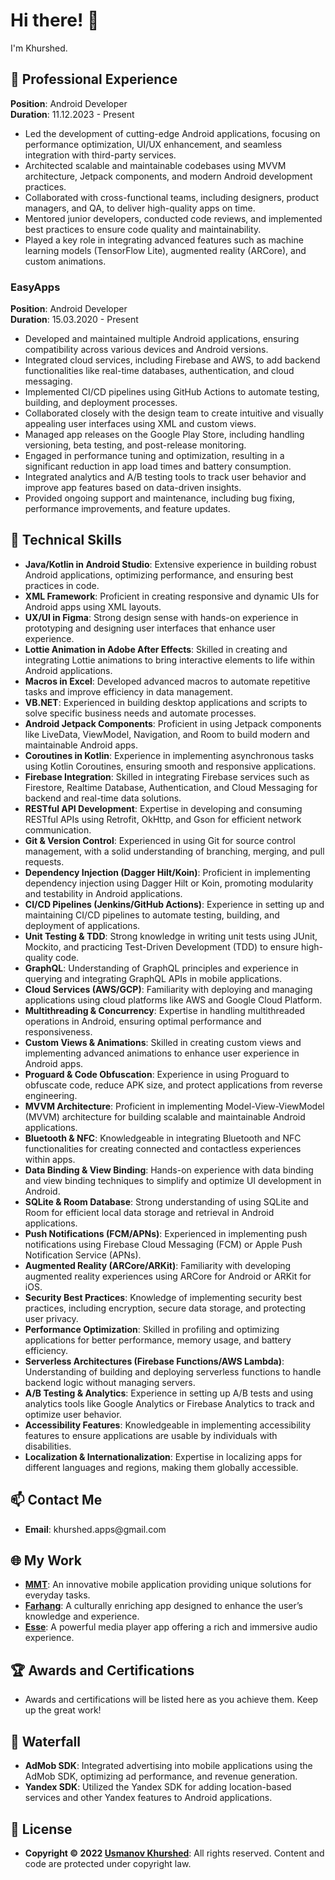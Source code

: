 <h1>Hi there! 👋</h1>
<p>I'm Khurshed.</p>

<h2>💼 Professional Experience</h2>

<p><strong>Position</strong>: Android Developer<br>
<strong>Duration</strong>: 11.12.2023 - Present</p>
<ul>
    <li>Led the development of cutting-edge Android applications, focusing on performance optimization, UI/UX enhancement, and seamless integration with third-party services.</li>
    <li>Architected scalable and maintainable codebases using MVVM architecture, Jetpack components, and modern Android development practices.</li>
    <li>Collaborated with cross-functional teams, including designers, product managers, and QA, to deliver high-quality apps on time.</li>
    <li>Mentored junior developers, conducted code reviews, and implemented best practices to ensure code quality and maintainability.</li>
    <li>Played a key role in integrating advanced features such as machine learning models (TensorFlow Lite), augmented reality (ARCore), and custom animations.</li>
</ul>

<h3>EasyApps</h3>
<p><strong>Position</strong>: Android Developer<br>
<strong>Duration</strong>: 15.03.2020 - Present</p>
<ul>
    <li>Developed and maintained multiple Android applications, ensuring compatibility across various devices and Android versions.</li>
    <li>Integrated cloud services, including Firebase and AWS, to add backend functionalities like real-time databases, authentication, and cloud messaging.</li>
    <li>Implemented CI/CD pipelines using GitHub Actions to automate testing, building, and deployment processes.</li>
    <li>Collaborated closely with the design team to create intuitive and visually appealing user interfaces using XML and custom views.</li>
    <li>Managed app releases on the Google Play Store, including handling versioning, beta testing, and post-release monitoring.</li>
    <li>Engaged in performance tuning and optimization, resulting in a significant reduction in app load times and battery consumption.</li>
    <li>Integrated analytics and A/B testing tools to track user behavior and improve app features based on data-driven insights.</li>
    <li>Provided ongoing support and maintenance, including bug fixing, performance improvements, and feature updates.</li>
</ul>

<h2>🔭 Technical Skills</h2>
<ul>
    <li><strong>Java/Kotlin in Android Studio</strong>: Extensive experience in building robust Android applications, optimizing performance, and ensuring best practices in code.</li>
    <li><strong>XML Framework</strong>: Proficient in creating responsive and dynamic UIs for Android apps using XML layouts.</li>
    <li><strong>UX/UI in Figma</strong>: Strong design sense with hands-on experience in prototyping and designing user interfaces that enhance user experience.</li>
    <li><strong>Lottie Animation in Adobe After Effects</strong>: Skilled in creating and integrating Lottie animations to bring interactive elements to life within Android applications.</li>
    <li><strong>Macros in Excel</strong>: Developed advanced macros to automate repetitive tasks and improve efficiency in data management.</li>
    <li><strong>VB.NET</strong>: Experienced in building desktop applications and scripts to solve specific business needs and automate processes.</li>
    <li><strong>Android Jetpack Components</strong>: Proficient in using Jetpack components like LiveData, ViewModel, Navigation, and Room to build modern and maintainable Android apps.</li>
    <li><strong>Coroutines in Kotlin</strong>: Experience in implementing asynchronous tasks using Kotlin Coroutines, ensuring smooth and responsive applications.</li>
    <li><strong>Firebase Integration</strong>: Skilled in integrating Firebase services such as Firestore, Realtime Database, Authentication, and Cloud Messaging for backend and real-time data solutions.</li>
    <li><strong>RESTful API Development</strong>: Expertise in developing and consuming RESTful APIs using Retrofit, OkHttp, and Gson for efficient network communication.</li>
    <li><strong>Git & Version Control</strong>: Experienced in using Git for source control management, with a solid understanding of branching, merging, and pull requests.</li>
    <li><strong>Dependency Injection (Dagger Hilt/Koin)</strong>: Proficient in implementing dependency injection using Dagger Hilt or Koin, promoting modularity and testability in Android applications.</li>
    <li><strong>CI/CD Pipelines (Jenkins/GitHub Actions)</strong>: Experience in setting up and maintaining CI/CD pipelines to automate testing, building, and deployment of applications.</li>
    <li><strong>Unit Testing & TDD</strong>: Strong knowledge in writing unit tests using JUnit, Mockito, and practicing Test-Driven Development (TDD) to ensure high-quality code.</li>
    <li><strong>GraphQL</strong>: Understanding of GraphQL principles and experience in querying and integrating GraphQL APIs in mobile applications.</li>
    <li><strong>Cloud Services (AWS/GCP)</strong>: Familiarity with deploying and managing applications using cloud platforms like AWS and Google Cloud Platform.</li>
    <li><strong>Multithreading & Concurrency</strong>: Expertise in handling multithreaded operations in Android, ensuring optimal performance and responsiveness.</li>
    <li><strong>Custom Views & Animations</strong>: Skilled in creating custom views and implementing advanced animations to enhance user experience in Android apps.</li>
    <li><strong>Proguard & Code Obfuscation</strong>: Experience in using Proguard to obfuscate code, reduce APK size, and protect applications from reverse engineering.</li>
    <li><strong>MVVM Architecture</strong>: Proficient in implementing Model-View-ViewModel (MVVM) architecture for building scalable and maintainable Android applications.</li>
    <li><strong>Bluetooth & NFC</strong>: Knowledgeable in integrating Bluetooth and NFC functionalities for creating connected and contactless experiences within apps.</li>
    <li><strong>Data Binding & View Binding</strong>: Hands-on experience with data binding and view binding techniques to simplify and optimize UI development in Android.</li>
    <li><strong>SQLite & Room Database</strong>: Strong understanding of using SQLite and Room for efficient local data storage and retrieval in Android applications.</li>
    <li><strong>Push Notifications (FCM/APNs)</strong>: Experienced in implementing push notifications using Firebase Cloud Messaging (FCM) or Apple Push Notification Service (APNs).</li>
    <li><strong>Augmented Reality (ARCore/ARKit)</strong>: Familiarity with developing augmented reality experiences using ARCore for Android or ARKit for iOS.</li>
    <li><strong>Security Best Practices</strong>: Knowledge of implementing security best practices, including encryption, secure data storage, and protecting user privacy.</li>
    <li><strong>Performance Optimization</strong>: Skilled in profiling and optimizing applications for better performance, memory usage, and battery efficiency.</li>
    <li><strong>Serverless Architectures (Firebase Functions/AWS Lambda)</strong>: Understanding of building and deploying serverless functions to handle backend logic without managing servers.</li>
    <li><strong>A/B Testing & Analytics</strong>: Experience in setting up A/B tests and using analytics tools like Google Analytics or Firebase Analytics to track and optimize user behavior.</li>
    <li><strong>Accessibility Features</strong>: Knowledgeable in implementing accessibility features to ensure applications are usable by individuals with disabilities.</li>
    <li><strong>Localization & Internationalization</strong>: Expertise in localizing apps for different languages and regions, making them globally accessible.</li>
</ul>

<h2>📫 Contact Me</h2>
<ul>
    <li><strong>Email</strong>: khurshed.apps@gmail.com</li>
</ul>

<h2>🌐 My Work</h2>
<ul>
    <li><a href="https://play.google.com/store/apps/details?id=tj.ntc.easyapps"><strong>MMT</strong></a>: An innovative mobile application providing unique solutions for everyday tasks.</li>
    <li><a href="https://play.google.com/store/apps/details?id=com.easyapps.farhang"><strong>Farhang</strong></a>: A culturally enriching app designed to enhance the user’s knowledge and experience.</li>
    <li><a href="https://play.google.com/store/apps/details?id=com.easyapps.zkplayer"><strong>Esse</strong></a>: A powerful media player app offering a rich and immersive audio experience.</li>
</ul>

<h2>🏆 Awards and Certifications</h2>
<ul>
    <li>Awards and certifications will be listed here as you achieve them. Keep up the great work!</li>
</ul>

<h2>🌊 Waterfall</h2>
<ul>
    <li><strong>AdMob SDK</strong>: Integrated advertising into mobile applications using the AdMob SDK, optimizing ad performance, and revenue generation.</li>
    <li><strong>Yandex SDK</strong>: Utilized the Yandex SDK for adding location-based services and other Yandex features to Android applications.</li>
</ul>

<h2>📝 License</h2>
<ul>
    <li><strong>Copyright © 2022 <a href="https://github.com/uskhurshed">Usmanov Khurshed</a></strong>: All rights reserved. Content and code are protected under copyright law.</li>
</ul>
